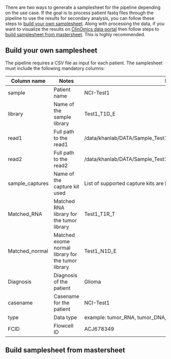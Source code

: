 There are two ways to generate a samplesheet for the pipeline depending on the use case. If the goal is to process patient fastq files through the pipeline to use the results for secondary analysis, you can follow these steps to [build your own samplesheet](#build-your-own-samplesheet).
Along with processing the data, if you want to visualize the results on [ClinOmics data portal](https://oncogenomics.ccr.cancer.gov/production/public/) then follow steps to [build samplesheet from mastersheet](#build-samplesheet-from-mastersheet). This is highly recommended.

## Build your own samplesheet

The pipeline requires a CSV file as input for each patient. The samplesheet must include the following mandatory columns:

| Column name     | Notes                                              | Example                                                                     |
| --------------- | -------------------------------------------------- | --------------------------------------------------------------------------- |
| sample          | Patient name                                       | NCI-Test1                                                                   |
| library         | Name of the sample library                         | Test1_T1D_E                                                                 |
| read1           | Full path to the read1                             | /data/khanlab/DATA/Sample_Test1_T1D_E/Sample_Test1_T1D_E.R1.fastq.gz        |
| read2           | Full path to the read2                             | /data/khanlab/DATA/Sample_Test1_T1D_E/Sample_Test1_T1D_E.R1.fastq.gz        |
| sample_captures | Name of the capture kit used                       | List of supported capture kits are [here](index.md#sequencing-capture-kits) |
| Matched_RNA     | Matched RNA library for the tumor library          | Test1_T1R_T                                                                 |
| Matched_normal  | Matched exome normal library for the tumor library | Test1_N1D_E                                                                 |
| Diagnosis       | Diagnosis of the patient                           | Glioma                                                                      |
| casename        | Casename for the patient                           | NCI-Test1                                                                   |
| type            | Data type                                          | example: tumor_RNA, tumor_DNA, normal_DNA, blood_DNA                        |
| FCID            | Flowcell ID                                        | ACJ678349                                                                   |

## Build samplesheet from mastersheet
